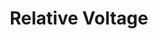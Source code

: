 ---
types: "word"

title: "Relative Voltage"

categories: ['']

tags: ['Relative', 'Voltage']

arabic: 'الجهد النسبي'

arexps: []

enwords: ['Relative Voltage']

enexps: []

arlexicons: 'ج'

enlexicons: 'R'

authors: ['Ruqayya Roshdy']

translators: ['']

citations: 'العربية والذكاء الاصطناعي'

sources: 'مركز الملك عبدالله بن عبدالعزيز الدولي لخدمة اللغة العربية'

word: "true"

slug: ""
---